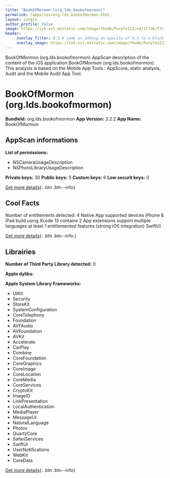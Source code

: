 ```yaml
---
title: "BookOfMormon (org.lds.bookofmormon)"
permalink: /apps/ios/org.lds.bookofmormon.html
layout: single
author_profile: false
image: https://is5-ssl.mzstatic.com/image/thumb/Purple122/v4/17/d6/f7/17d6f711-11ad-7de4-02b6-0ca8c0ef66f8/AppIcon-1x_U007emarketing-0-10-0-85-220.png/512x512bb.jpg
header: 
     overlay_filter: 0.5 # same as adding an opacity of 0.5 to a black background
     overlay_image: https://is5-ssl.mzstatic.com/image/thumb/Purple122/v4/17/d6/f7/17d6f711-11ad-7de4-02b6-0ca8c0ef66f8/AppIcon-1x_U007emarketing-0-10-0-85-220.png/512x512bb.jpg
---
```

BookOfMormon (org.lds.bookofmormon) AppScan description of the content of the iOS application BookOfMormon (org.lds.bookofmormon). This analysis is based on the Mobile App Tools : AppScore, static analysis, Audit and the Mobile Audit App Tool.

# BookOfMormon (org.lds.bookofmormon)

**BundleId:** org.lds.bookofmormon
**App Version:** 3.2.2
**App Name:** BookOfMormon


## AppScan informations 

**List of permissions:** 
- NSCameraUsageDescription
- NSPhotoLibraryUsageDescription
  
  
**Private keys:** 30
**Public keys:** 5
**Custom keys:** 6
**Low securit keys:** 0
  
[Get more details](/pricing.html){: .btn .btn--info}

## Cool Facts

Number of entitlements detected: 4
Native App
supported devices iPhone & iPad
build using Xcode 13
contains 2 App extensions
support multiple languages
at least 1 entitlemented features (strong iOS integration)
SwiftUI
  
[Get more details](/pricing.html){: .btn .btn--info }

## Librairies 
**Number of Third Party Library detected:** 0


**Apple dylibs:**


**Apple System Library Frameworks:**
- UIKit
- Security
- StoreKit
- SystemConfiguration
- CoreTelephony
- Foundation
- AVFAudio
- AVFoundation
- AVKit
- Accelerate
- CarPlay
- Combine
- CoreFoundation
- CoreGraphics
- CoreImage
- CoreLocation
- CoreMedia
- CoreServices
- CryptoKit
- ImageIO
- LinkPresentation
- LocalAuthentication
- MediaPlayer
- MessageUI
- NaturalLanguage
- Photos
- QuartzCore
- SafariServices
- SwiftUI
- UserNotifications
- WebKit
- CoreData


  
[Get more details](/pricing.html){: .btn .btn--info}

